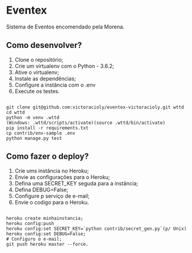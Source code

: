 # Eventex
Sistema de Eventos encomendado pela Morena.

## Como desenvolver?

1. Clone o repositório;
2. Crie um virtualenv com o Python - 3.6.2;
3. Ative o virtualenv;
4. Instale as dependências;
5. Configure a instância com o .env
6. Execute os testes.

``` Console

git clone git@github.com:victoracioly/eventex-victoracioly.git wttd
cd wttd
python -m venv .wttd
(Windows: .wttd/scripts/activate)(source .wttd/bin/activate)
pip install -r requirements.txt
cp contrib/env-sample .env
python manage.py test
```

## Como fazer o deploy?

1. Crie ums instância no Heroku;
2. Envie as configurações para o Heroku;
3. Defina uma SECRET_KEY seguda para a instância;
4. Defina DEBUG=False;
5. Configure p serviço de e-mail;
6. Envie o codigo para o Heroku.

``` Console

heroku create minhainstancia;
heroku config:push
heroku config:set SECRET_KEY=`python contrib/secret_gen.py`(p/ Unix)
heroku config:set DEBUG=False;
# Configuro o e-mail;
git push heroku master --force.
```
